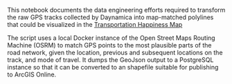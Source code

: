 This notebook documents the data engineering efforts required to transform the raw GPS tracks collected by Daynamica into map-matched polylines that could be visualized in the [Transportation Happiness Map](https://maps.umn.edu/transportation-happiness/)

The script uses a local Docker instance of the Open Street Maps Routing Machine (OSRM) to match GPS points to the most plausible parts of the road network, given the location, previous and subsequent locations on the track, and mode of travel. It dumps the GeoJson output to a PostgreSQL instance so that it can be converted to an shapefile suitable for publishing to ArcGIS Online.

